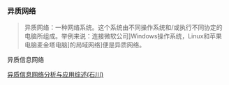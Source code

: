 ### 异质网络

> 异质网络：一种网络系统。这个系统由不同操作系统和/或执行不同协定的电脑所组成。举例来说：连接微软公司]Windows操作系统，Linux和苹果电脑麦金塔电脑]的局域网络]便是异质网络。

异质信息网络

[异质信息网络分析与应用综述(石川)](http://www.shichuan.org/doc/94.pdf)

